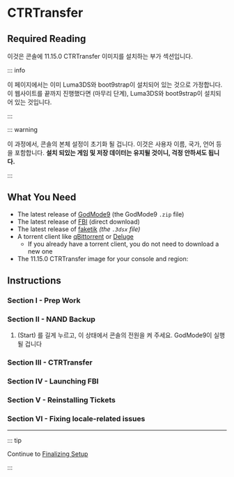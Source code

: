 # CTRTransfer

## Required Reading

이것은 콘솔에 11.15.0 CTRTransfer 이미지를 설치하는 부가 섹션입니다.

::: info

이 페이지에서는 이미 Luma3DS와 boot9strap이 설치되어 있는 것으로 가정합니다. 이 웹사이트를 끝까지 진행했다면 (마무리 단계), Luma3DS와 boot9strap이 설치되어 있는 것입니다.

:::

::: warning

이 과정에서, 콘솔의 본체 설정이 초기화 될 겁니다. 이것은 사용자 이름, 국가, 언어 등을 포함합니다. **설치 되있는 게임 및 저장 데이터는 유지될 것이니, 걱정 안하셔도 됩니다.**

:::

## What You Need

- The latest release of [GodMode9](https://github.com/d0k3/GodMode9/releases/latest) (the GodMode9 `.zip` file)
- The latest release of [FBI](https://github.com/lifehackerhansol/FBI/releases/download/2.6.1/FBI.3dsx) (direct download)
- The latest release of [faketik](https://github.com/ihaveamac/faketik/releases/latest) _(the `.3dsx` file)_
- A torrent client like [qBittorrent](https://www.qbittorrent.org/download.php) or [Deluge](http://dev.deluge-torrent.org/wiki/Download)
  - If you already have a torrent client, you do not need to download a new one
- The 11.15.0 CTRTransfer image for your console and region:

<!--@include: ./_include/ctrtransfer-images.md -->

## Instructions

### Section I - Prep Work

<!--@include: ./_include/ctrtransfer-prep.md -->

### Section II - NAND Backup

1. (Start) 를 길게 누르고, 이 상태에서 콘솔의 전원을 켜 주세요. GodMode9이 실행될 겁니다

<!--@include: ./_include/nand-backup.md -->

### Section III - CTRTransfer

<!--@include: ./_include/ctrtransfer-main.md -->

### Section IV - Launching FBI

<!--@include: ./_include/launch-hbl-dlp.md -->

### Section V - Reinstalling Tickets

<!--@include: ./_include/ctrtransfer-ticket-copy.md -->

### Section VI - Fixing locale-related issues

<!--@include: ./_include/ctrnand-datayeet.md -->

___

::: tip

Continue to [Finalizing Setup](finalizing-setup)

:::
